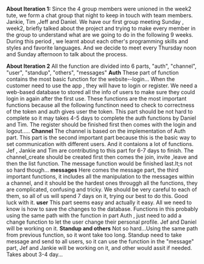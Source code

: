 **About Iteration 1:**
Since the 4 group members were unioned in the week2 tute, we form a chat group that night to keep in touch with team members.
Jankie, Tim ,Jeff and Daniel.
We have our first group meeting Sunday , week2, briefly talked about the project and trying to make every member in the group
to understand what are we going to do in the following 9 weeks. During this period , we learnt about each other's programming 
skills and styles and favorite languages. And we decide to meet every Thursday noon and Sunday afternoon to talk about the 
process.

**About Iteration 2**
All the function are divided into 6 parts, "auth", "channel", "user", "standup", "others", "messages"
**Auth**
These part of function contains the most basic function for the website--login...
When the customer need to use the app , they will have to login or register.
We need a web-based database to stored all the info of users to make sure they could
login in again after the first use. These functions are the most important functions 
because all the following functinon need to check to correctness of the token and
auth gives user the token. This part should be not hard to complete so it may takes 4-5 days to complete the
auth functions by Daniel and Tim.
The register should be finished first then comes with the login and logout.....
**Channel**
The channel is based on the implementation of Auth part. This part is the second important part 
because this is the basic way to set communication with different users. And it contaions a 
lot of functions. Jef , Jankie and Tim are contributing to this part for 6-7 days to finish.
The channel_create should be created first then comes the join, invite ,leave and then the list function.
The message function would be finished last.It;s not so hard though...
**messages**
Here comes the message part, the third important functions, it includes all the manipulation to the messages
within a channel, and it should be the hardest ones througgh all the functions, they are complicated, confusing and tricky.
We should be very careful to each of them, so all of us will spend 7 days on it, trying our best to do this. Good luck with it.
**user**
This part seems easy and actually it easy. All we need to know is how to save the changes to the database.
Functions in this probably using the same path with the function in part Auth , just need to add a change 
function to let the user change their personal profile. Jef and Daniel will be working on it.
**Standup and others**
Not so hard...Using the same path from previous function, so it wont take too long.
Standup need to take message and send to all users, so it can use the function in the "message" 
part, Jef and Jankie will be working on it, and other would assit if needed. 
Takes about 3-4 day...
